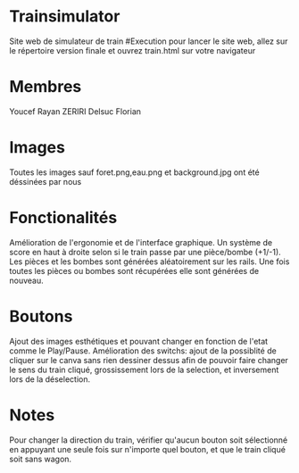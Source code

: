 # Trainsimulator
Site web de simulateur de train
#Execution
pour lancer le site web, allez sur le répertoire version finale et ouvrez train.html sur votre navigateur
# Membres
Youcef Rayan ZERIRI 
Delsuc Florian 
# Images
Toutes les images sauf foret.png,eau.png et background.jpg ont été déssinées par nous
# Fonctionalités
Amélioration de l'ergonomie et de l'interface graphique.
Un système de  score en haut à droite selon si le train passe par une pièce/bombe (+1/-1).
Les pièces et les bombes sont générées aléatoirement sur les rails.
Une fois toutes les pièces ou bombes sont récupérées elle sont générées de nouveau.


# Boutons
Ajout des images esthétiques et pouvant changer en fonction de l'etat comme le Play/Pause. Amélioration des switchs: ajout de la possiblité de cliquer sur le canva sans rien dessiner dessus afin de pouvoir faire changer le sens du train cliqué, grossissement lors de la selection, et inversement lors de la déselection. 
 
 # Notes 
 Pour changer la direction du train, vérifier qu'aucun bouton soit sélectionné en appuyant une seule fois sur n'importe quel bouton, et que le train cliqué soit sans wagon. 

